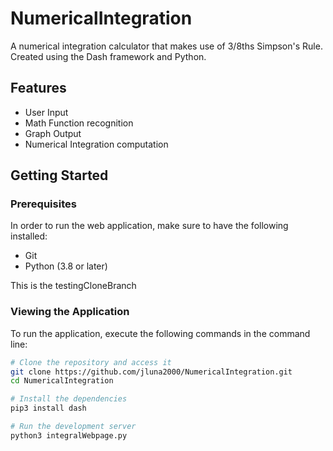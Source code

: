 # NumericalIntegration
A numerical integration calculator that makes use of 3/8ths Simpson's Rule. Created using the Dash framework and Python.

## Features
* User Input
* Math Function recognition
* Graph Output
* Numerical Integration computation

## Getting Started

### Prerequisites
In order to run the web application, make sure to have the following installed:
* Git
* Python (3.8 or later)

This is the testingCloneBranch

### Viewing the Application
To run the application, execute the following commands in the command line:
```bash
# Clone the repository and access it
git clone https://github.com/jluna2000/NumericalIntegration.git
cd NumericalIntegration

# Install the dependencies
pip3 install dash

# Run the development server
python3 integralWebpage.py
```
